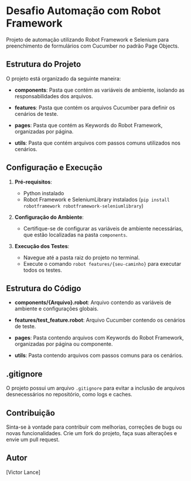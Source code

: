 # Desafio Automação com Robot Framework

Projeto de automação utilizando Robot Framework e Selenium para preenchimento de formulários com Cucumber no padrão Page Objects.

## Estrutura do Projeto

O projeto está organizado da seguinte maneira:

- **components**: Pasta que contém as variáveis de ambiente, isolando as responsabilidades dos arquivos.

- **features**: Pasta que contém os arquivos Cucumber para definir os cenários de teste.

- **pages**: Pasta que contém as Keywords do Robot Framework, organizadas por página.

- **utils**: Pasta que contém arquivos com passos comuns utilizados nos cenários.

## Configuração e Execução

1. **Pré-requisitos**:
    - Python instalado
    - Robot Framework e SeleniumLibrary instalados (`pip install robotframework robotframework-seleniumlibrary`)

2. **Configuração do Ambiente**:
    - Certifique-se de configurar as variáveis de ambiente necessárias, que estão localizadas na pasta `components`.

3. **Execução dos Testes**:
    - Navegue até a pasta raiz do projeto no terminal.
    - Execute o comando `robot features/{seu-caminho}` para executar todos os testes.

## Estrutura do Código

- **components/{Arquivo}.robot**: Arquivo contendo as variáveis de ambiente e configurações globais.

- **features/test_feature.robot**: Arquivo Cucumber contendo os cenários de teste.

- **pages**: Pasta contendo arquivos com Keywords do Robot Framework, organizadas por página ou componente.

- **utils**: Pasta contendo arquivos com passos comuns para os cenários.

## .gitignore

O projeto possui um arquivo `.gitignore` para evitar a inclusão de arquivos desnecessários no repositório, como logs e caches.

## Contribuição

Sinta-se à vontade para contribuir com melhorias, correções de bugs ou novas funcionalidades. Crie um fork do projeto, faça suas alterações e envie um pull request.

## Autor
[Victor Lance]


